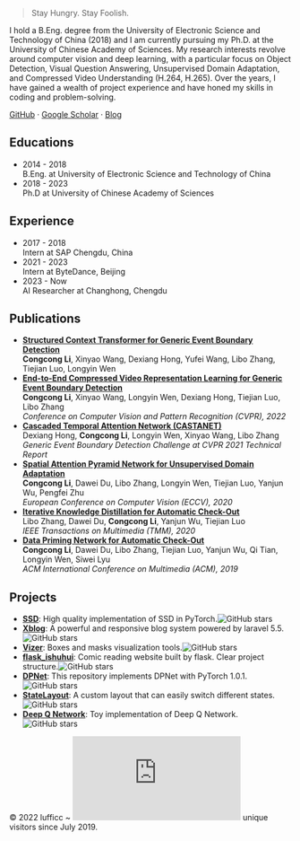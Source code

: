 > Stay Hungry. Stay Foolish.

I hold a B.Eng. degree from the University of Electronic Science and Technology of China (2018) and I am currently pursuing my Ph.D. at the University of Chinese Academy of Sciences. My research interests revolve around computer vision and deep learning, with a particular focus on Object Detection, Visual Question Answering, Unsupervised Domain Adaptation, and Compressed Video Understanding (H.264, H.265). Over the years, I have gained a wealth of project experience and have honed my skills in coding and problem-solving.

[GitHub](https://github.com/lufficc) &middot; [Google Scholar](https://scholar.google.com/citations?user=z9QltjgAAAAJ) &middot; [Blog](https://blog.lufficc.com/)

## Educations
- 2014 - 2018  
  B.Eng. at University of Electronic Science and Technology of China
- 2018 - 2023  
  Ph.D at University of Chinese Academy of Sciences

## Experience
- 2017 - 2018  
  Intern at SAP Chengdu, China
- 2021 - 2023  
  Intern at ByteDance, Beijing
- 2023 - Now  
  AI Researcher at Changhong, Chengdu

## Publications
- [**Structured Context Transformer for Generic Event Boundary Detection**](https://arxiv.org/abs/2206.02985)  
  **Congcong Li**, Xinyao Wang, Dexiang Hong, Yufei Wang, Libo Zhang, Tiejian Luo, Longyin Wen
- [**End-to-End Compressed Video Representation Learning for Generic Event Boundary Detection**](https://arxiv.org/abs/2203.15336)  
  **Congcong Li**, Xinyao Wang, Longyin Wen, Dexiang Hong, Tiejian Luo, Libo Zhang  
  *Conference on Computer Vision and Pattern Recognition (CVPR), 2022*
- [**Cascaded Temporal Attention Network (CASTANET)**](https://arxiv.org/abs/2107.00239)  
  Dexiang Hong, **Congcong Li**, Longyin Wen, Xinyao Wang, Libo Zhang  
  *Generic Event Boundary Detection Challenge at CVPR 2021 Technical Report*
- [**Spatial Attention Pyramid Network for Unsupervised Domain Adaptation**](https://arxiv.org/abs/2003.12979)  
  **Congcong Li**, Dawei Du, Libo Zhang, Longyin Wen, Tiejian Luo, Yanjun Wu, Pengfei Zhu  
  *European Conference on Computer Vision (ECCV), 2020*
- [**Iterative Knowledge Distillation for Automatic Check-Out**](https://isrc.iscas.ac.cn/zhanglibo/pdfs/2020/IEEE_Transactions_on_Multimedia.pdf)  
  Libo Zhang, Dawei Du, **Congcong Li**, Yanjun Wu, Tiejian Luo  
  *IEEE Transactions on Multimedia (TMM), 2020*
- [**Data Priming Network for Automatic Check-Out**](https://arxiv.org/abs/1904.04978)  
  **Congcong Li**, Dawei Du, Libo Zhang, Tiejian Luo, Yanjun Wu, Qi Tian, Longyin Wen, Siwei Lyu  
  *ACM International Conference on Multimedia (ACM), 2019*

## Projects
- [**SSD**](https://github.com/lufficc/SSD): High quality implementation of SSD in PyTorch.![GitHub stars](https://img.shields.io/github/stars/lufficc/ssd)
- [**Xblog**](https://github.com/lufficc/Xblog): A powerful and responsive blog system powered by laravel 5.5.![GitHub stars](https://img.shields.io/github/stars/lufficc/Xblog)
- [**Vizer**](https://github.com/lufficc/Vizer): Boxes and masks visualization tools.![GitHub stars](https://img.shields.io/github/stars/lufficc/Vizer)
- [**flask_ishuhui**](https://github.com/lufficc/flask_ishuhui): Comic reading website built by flask. Clear project structure.![GitHub stars](https://img.shields.io/github/stars/lufficc/flask_ishuhui)
- [**DPNet**](https://github.com/lufficc/DPNet): This repository implements DPNet with PyTorch 1.0.1.![GitHub stars](https://img.shields.io/github/stars/lufficc/DPNet)
- [**StateLayout**](https://github.com/lufficc/StateLayout): A custom layout that can easily switch different states.![GitHub stars](https://img.shields.io/github/stars/lufficc/StateLayout)
- [**Deep Q Network**](https://github.com/lufficc/dqn): Toy implementation of Deep Q Network.![GitHub stars](https://img.shields.io/github/stars/lufficc/dqn)

© 2022 lufficc ~ ![number visitors](https://www.easycounter.com/counter.php?lufficc) unique visitors since July 2019.
